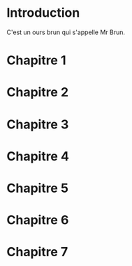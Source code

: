 # Introduction
C'est un ours brun qui s'appelle Mr Brun.

# Chapitre 1 


# Chapitre 2


# Chapitre 3


# Chapitre 4


# Chapitre 5


# Chapitre 6


# Chapitre 7


